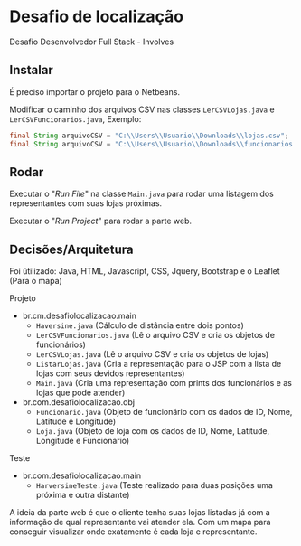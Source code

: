 # Desafio de localização

Desafio Desenvolvedor Full Stack - Involves


## Instalar

É preciso importar o projeto para o Netbeans.  

Modificar o caminho dos arquivos CSV nas classes `LerCSVLojas.java` e `LerCSVFuncionarios.java`, Exemplo:  
```java
final String arquivoCSV = "C:\\Users\\Usuario\\Downloads\\lojas.csv";
final String arquivoCSV = "C:\\Users\\Usuario\\Downloads\\funcionarios.csv";
```

## Rodar

Executar o "_Run File_" na classe `Main.java` para rodar uma listagem dos representantes com suas lojas próximas.

Executar o "_Run Project_" para rodar a parte web.

## Decisões/Arquitetura

Foi útilizado: Java, HTML, Javascript, CSS, Jquery, Bootstrap e o Leaflet (Para o mapa)

Projeto
* br.cm.desafiolocalizacao.main
  * `Haversine.java` (Cálculo de distância entre dois pontos)
  * `LerCSVFuncionarios.java` (Lê o arquivo CSV e cria os objetos de funcionários)
  * `LerCSVLojas.java` (Lê o arquivo CSV e cria os objetos de lojas)
  * `ListarLojas.java` (Cria a representação para o JSP com a lista de lojas com seus devidos representantes)
  * `Main.java` (Cria uma representação com prints dos funcionários e as lojas que pode atender)
* br.com.desafiolocalizacao.obj
  * `Funcionario.java` (Objeto de funcionário com os dados de ID, Nome, Latitude e Longitude)
  * `Loja.java` (Objeto de loja com os dados de ID, Nome, Latitude, Longitude e Funcionario)

Teste
* br.com.desafiolocalizacao.main
  * `HarversineTeste.java` (Teste realizado para duas posições uma próxima e outra distante)

A ideia da parte web é que o cliente tenha suas lojas listadas já com a informação de qual representante vai atender ela. Com um mapa para conseguir visualizar onde exatamente é cada loja e representante.
